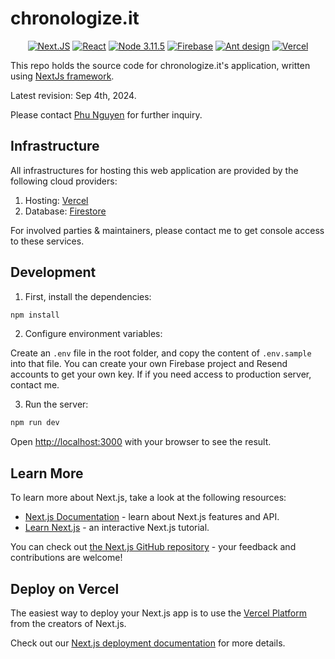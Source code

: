 # chronologize.it

<p align="center">
<a href="https://www.npmjs.com/package/next"><img src="https://img.shields.io/badge/NextJS-15.0-black.svg" alt="Next.JS"></a>
<a href="https://www.npmjs.com/package/react"><img src="https://img.shields.io/badge/React-18.0-blue.svg" alt="React"></a>
<a href="https://nodejs.org/en"><img src="https://img.shields.io/badge/Node-20.17-green.svg" alt="Node 3.11.5"></a>
<a href="https://www.firebase.google.com/"><img src="https://img.shields.io/badge/firebase-latest-yellow.svg" alt="Firebase"></a>
<a href="https://www.npmjs.com/package/antd"><img src="https://img.shields.io/badge/antd-4.24-red.svg" alt="Ant design"></a>
<a href="https://vercel.com"><img src="https://img.shields.io/badge/vercel-white.svg" alt="Vercel"></a>
</p>


This repo holds the source code for chronologize.it's application, written using [NextJs framework](https://www.npmjs.com/package/next).

Latest revision: Sep 4th, 2024.

Please contact [Phu Nguyen](https://fb.com/nnphongphu) for further inquiry.

## Infrastructure
All infrastructures for hosting this web application are provided by the following cloud providers:
1. Hosting: [Vercel](https://vercel.com)
2. Database: [Firestore](https://firebase.google.com)

For involved parties & maintainers, please contact me to get console access to these services.

## Development
1. First, install the dependencies:

```bash
npm install
```

2. Configure environment variables:

Create an `.env` file in the root folder, and copy the content of `.env.sample` into that file. You can create your own Firebase project and Resend accounts to get your own key. If if you need access to production server, contact me.

3. Run the server:
```bash
npm run dev
```

Open [http://localhost:3000](http://localhost:3000) with your browser to see the result.

## Learn More

To learn more about Next.js, take a look at the following resources:

- [Next.js Documentation](https://nextjs.org/docs) - learn about Next.js features and API.
- [Learn Next.js](https://nextjs.org/learn) - an interactive Next.js tutorial.

You can check out [the Next.js GitHub repository](https://github.com/vercel/next.js/) - your feedback and contributions are welcome!

## Deploy on Vercel

The easiest way to deploy your Next.js app is to use the [Vercel Platform](https://vercel.com/new?utm_medium=default-template&filter=next.js&utm_source=create-next-app&utm_campaign=create-next-app-readme) from the creators of Next.js.

Check out our [Next.js deployment documentation](https://nextjs.org/docs/deployment) for more details.